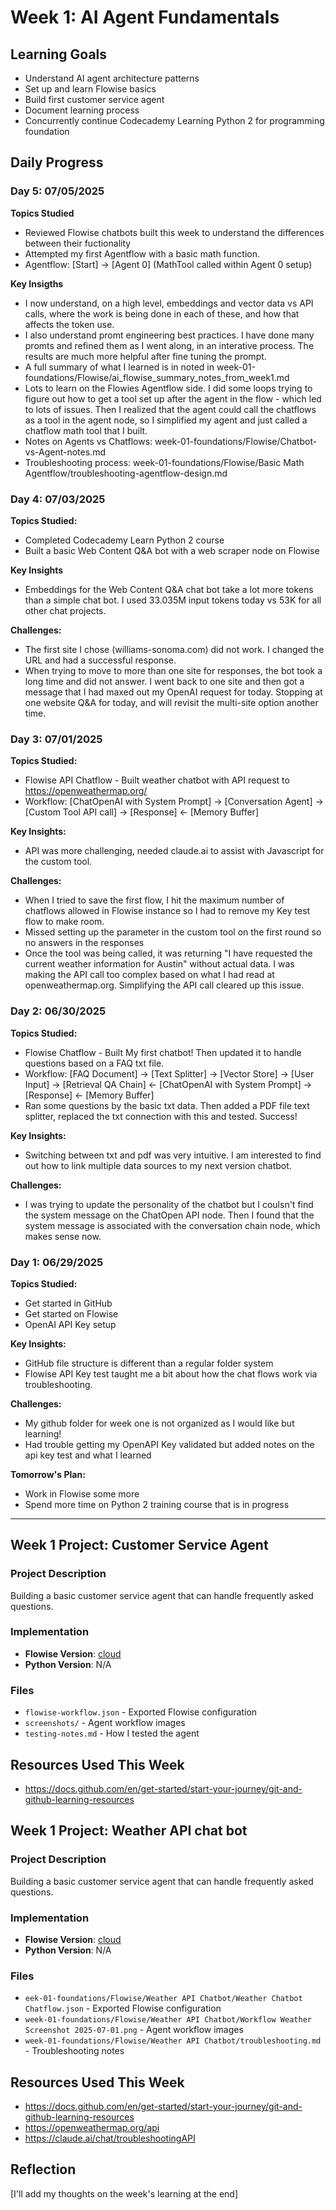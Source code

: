 # Week 1: AI Agent Fundamentals

## Learning Goals
- Understand AI agent architecture patterns
- Set up and learn Flowise basics
- Build first customer service agent
- Document learning process
- Concurrently continue Codecademy Learning Python 2 for programming foundation

## Daily Progress

### Day 5: 07/05/2025
**Topics Studied**
- Reviewed Flowise chatbots built this week to understand the differences between their fuctionality
- Attempted my first Agentflow with a basic math function.
- Agentflow: [Start] → [Agent 0] (MathTool called within Agent 0 setup)

**Key Insigths**
- I now understand, on a high level, embeddings and vector data vs API calls, where the work is being done in each of these, and how that affects the token use.
- I also understand promt engineering best practices.  I have done many promts and refined them as I went along, in an interative process.  The results are much more helpful after fine tuning the prompt.
- A full summary of what I learned is in noted in week-01-foundations/Flowise/ai_flowise_summary_notes_from_week1.md
- Lots to learn on the Flowies Agentflow side.  I did some loops trying to figure out how to get a tool set up after the agent in the flow - which led to lots of issues.  Then I realized that the agent could call the chatflows as a tool in the agent node, so I simplified my agent and just called a chatflow math tool that I built.
- Notes on Agents vs Chatflows: week-01-foundations/Flowise/Chatbot-vs-Agent-notes.md
- Troubleshooting process: week-01-foundations/Flowise/Basic Math Agentflow/troubleshooting-agentflow-design.md

### Day 4: 07/03/2025
**Topics Studied:**
- Completed Codecademy Learn Python 2 course
- Built a basic Web Content Q&A bot with a web scraper node on Flowise

**Key Insights**
- Embeddings for the Web Content Q&A chat bot take a lot more tokens than a simple chat bot.  I used 33.035M input tokens today vs 53K for all other chat projects.
  
**Challenges:**
- The first site I chose (williams-sonoma.com) did not work.  I changed the URL and had a successful response.
- When trying to move to more than one site for responses, the bot took a long time and did not answer.  I went back to one site and then got a message that I had maxed out my OpenAI request for today.  Stopping at one website Q&A for today, and will revisit the multi-site option another time.
  

### Day 3: 07/01/2025
**Topics Studied:**
- Flowise API Chatflow - Built weather chatbot with API request to https://openweathermap.org/
- Workflow: [ChatOpenAI with System Prompt] → [Conversation Agent] → [Custom Tool API call] → [Response] ← [Memory Buffer] 
  
**Key Insights:**
- API was more challenging, needed claude.ai to assist with Javascript for the custom tool.

**Challenges:**
- When I tried to save the first flow, I hit the maximum number of chatflows allowed in Flowise instance so I had to remove my Key test flow to make room.
- Missed setting up the parameter in the custom tool on the first round so no answers in the responses
- Once the tool was being called, it was returning "I have requested the current weather information for Austin" without actual data.  I was making the API call too complex based on what I had read at openweathermap.org. Simplifying the API call cleared up this issue.

### Day 2: 06/30/2025
**Topics Studied:**
- Flowise Chatflow - Built My first chatbot! Then updated it to handle questions based on a FAQ txt file.
- Workflow: [FAQ Document] → [Text Splitter] → [Vector Store] → [User Input] → [Retrieval QA Chain] ← [ChatOpenAI with System Prompt] → [Response] ← [Memory Buffer]
- Ran some questions by the basic txt data.  Then added a PDF file text splitter, replaced the txt connection with this and tested.  Success!

**Key Insights:**
- Switching between txt and pdf was very intuitive.  I am interested to find out how to link multiple data sources to my next version chatbot.

**Challenges:**
- I was trying to update the personality of the chatbot but I coulsn't find the system message on the ChatOpen API node.  Then I found that the system message is associated with the conversation chain node, which makes sense now.

### Day 1: 06/29/2025
**Topics Studied:**
- Get started in GitHub
- Get started on Flowise
- OpenAI API Key setup 

**Key Insights:**
- GitHub file structure is different than a regular folder system
- Flowise API Key test taught me a bit about how the chat flows work via troubleshooting.

**Challenges:**
- My github folder for week one is not organized as I would like but learning!
- Had trouble getting my OpenAPI Key validated but added notes on the api key test and what I learned

**Tomorrow's Plan:**
- Work in Flowise some more
- Spend more time on Python 2 training course that is in progress

---
## Week 1 Project: Customer Service Agent

### Project Description
Building a basic customer service agent that can handle frequently asked questions.

### Implementation
- **Flowise Version**: [cloud](https://cloud.flowiseai.com/)
- **Python Version**: N/A
### Files
- `flowise-workflow.json` - Exported Flowise configuration
- `screenshots/` - Agent workflow images
- `testing-notes.md` - How I tested the agent

## Resources Used This Week
- https://docs.github.com/en/get-started/start-your-journey/git-and-github-learning-resources

## Week 1 Project: Weather API chat bot

### Project Description
Building a basic customer service agent that can handle frequently asked questions.

### Implementation
- **Flowise Version**: [cloud](https://cloud.flowiseai.com/)
- **Python Version**: N/A
### Files
- `eek-01-foundations/Flowise/Weather API Chatbot/Weather Chatbot Chatflow.json` - Exported Flowise configuration
- `week-01-foundations/Flowise/Weather API Chatbot/Workflow Weather Screenshot 2025-07-01.png` - Agent workflow images
- `week-01-foundations/Flowise/Weather API Chatbot/troubleshooting.md` - Troubleshooting notes

## Resources Used This Week
- https://docs.github.com/en/get-started/start-your-journey/git-and-github-learning-resources
- https://openweathermap.org/api
- https://claude.ai/chat/troubleshootingAPI

## Reflection
[I'll add my thoughts on the week's learning at the end]
